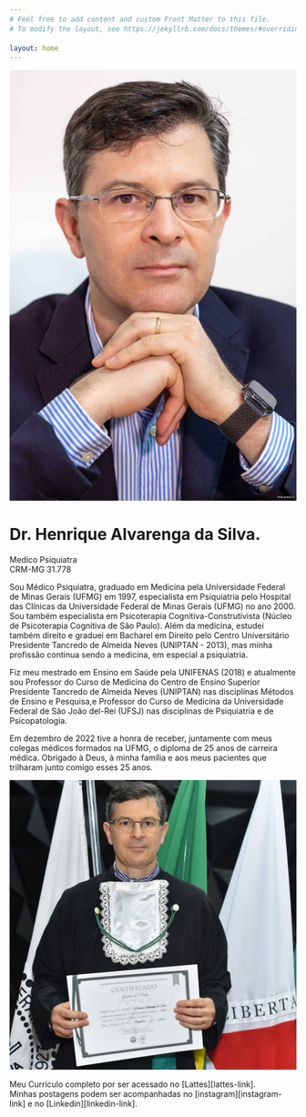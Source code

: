 ```yaml
---
# Feel free to add content and custom Front Matter to this file.
# To modify the layout, see https://jekyllrb.com/docs/themes/#overriding-theme-defaults

layout: home
---
```


![Henrique](./images/retrato.jpeg)
# Dr. Henrique Alvarenga da Silva.  
Medico Psiquiatra  
CRM-MG 31.778

Sou Médico Psiquiatra, graduado em Medicina pela Universidade Federal de Minas Gerais (UFMG) em 1997, especialista em Psiquiatria pelo Hospital das Clínicas da Universidade Federal de Minas Gerais (UFMG) no ano 2000. Sou também especialista em Psicoterapia Cognitiva-Construtivista (Núcleo de Psicoterapia Cognitiva de São Paulo). Além da medicina, estudei também direito e graduei em Bacharel em Direito pelo Centro Universitário Presidente Tancredo de Almeida Neves (UNIPTAN - 2013), mas minha profissão continua sendo a medicina, em especial a psiquiatria.

Fiz meu mestrado em Ensino em Saúde pela UNIFENAS (2018) e atualmente sou Professor do Curso de Medicina do Centro de Ensino Superior Presidente Tancredo de Almeida Neves (UNIPTAN) nas disciplinas Métodos de Ensino e Pesquisa,e Professor do Curso de Medicina da Universidade Federal de São João del-Rei (UFSJ) nas disciplinas de Psiquiatria e de Psicopatologia. 

Em dezembro de 2022 tive a honra de receber, juntamente com meus colegas médicos formados na UFMG, o diploma de 25 anos de carreira médica. 
Obrigado à Deus, à minha família e aos meus pacientes que trilharam junto comigo esses 25 anos.

![Jubileu](/images/Jubileu.jpeg)

Meu Currículo completo por ser acessado no [Lattes][lattes-link].  
Minhas postagens podem ser acompanhadas no [instagram][instagram-link] e no [Linkedin][linkedin-link].
